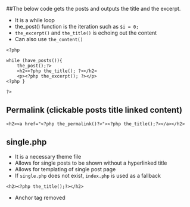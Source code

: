 ##The below code gets the posts and outputs the title and the excerpt.
- It is a while loop
- the_post() function is the iteration such as `$i = 0;`
- `the_excerpt()` and `the_title()` is echoing out the content
- Can also use `the_content()`

```
<?php

while (have_posts()){
    the_post();?>
    <h2><?php the_title(); ?></h2>
    <p><?php the_excerpt(); ?></p>
<?php }

?>
```

## Permalink (clickable posts title linked content)
```
<h2><a href="<?php the_permalink()?>"><?php the_title();?></a></h2>
```
## single.php
- It is a necessary theme file
- Allows for single posts to be shown without a hyperlinked title
- Allows for templating of single post page
- If `single.php` does not exist, `index.php` is used as a fallback

```
<h2><?php the_title();?></h2>
```
- Anchor tag removed
